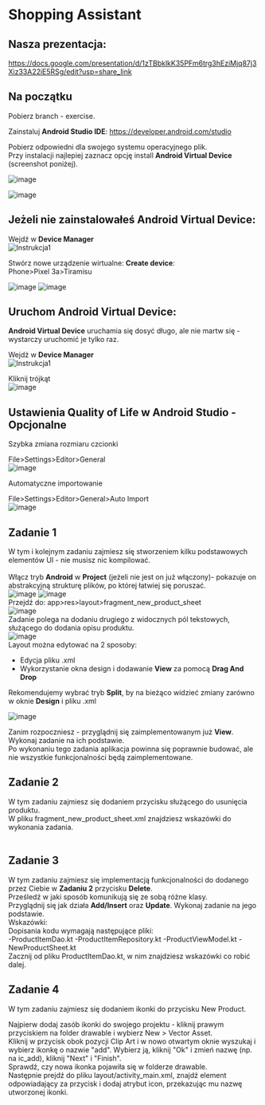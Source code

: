 # Shopping Assistant
## Nasza prezentacja: 
https://docs.google.com/presentation/d/1zTBbklkK35PFm6trg3hEziMjq87j3Xiz33A22iE5RSg/edit?usp=share_link
## Na początku
Pobierz branch - exercise.</br>

Zainstaluj __Android Studio IDE__: https://developer.android.com/studio

Pobierz odpowiedni dla swojego systemu operacyjnego plik.</br>
Przy instalacji najlepiej zaznacz opcję install __Android Virtual Device__ (screenshot poniżej).</br>

![image](https://github.com/maciejdyrdal/shopping-assistant/assets/115181486/2ea77b95-82b2-4ce0-a5c4-ca85545041dd)

![image](https://github.com/maciejdyrdal/shopping-assistant/assets/115181486/7ad4f84f-782a-4a87-816e-aec8d1492b8f)

## Jeżeli nie zainstalowałeś __Android Virtual Device__:</br>
Wejdź w __Device Manager__<br/>
![Instrukcja1](https://github.com/maciejdyrdal/shopping-assistant/assets/115181486/18e88d88-8380-476d-ae1e-797a2307b7ca)

Stwórz nowe urządzenie wirtualne: __Create device__:</br>
Phone>Pixel 3a>Tiramisu

![image](https://github.com/maciejdyrdal/shopping-assistant/assets/115181486/e39e5825-b7cd-410c-b797-1213a9532057)
![image](https://github.com/maciejdyrdal/shopping-assistant/assets/115181486/70e722e6-e10b-4432-91e6-7f39aa4532fb)

## Uruchom __Android Virtual Device__:</br>
__Android Virtual Device__ uruchamia się dosyć długo, ale nie martw się - wystarczy uruchomić je tylko raz.</br>

Wejdź w __Device Manager__<br/>
![Instrukcja1](https://github.com/maciejdyrdal/shopping-assistant/assets/115181486/18e88d88-8380-476d-ae1e-797a2307b7ca)

Kliknij trójkąt<br/>
![image](https://github.com/maciejdyrdal/shopping-assistant/assets/115181486/608c5e34-4292-4d20-94f7-9fe569d6c7e0)


## Ustawienia Quality of Life w Android Studio - Opcjonalne
Szybka zmiana rozmiaru czcionki</br>

File>Settings>Editor>General</br>
![image](https://github.com/maciejdyrdal/shopping-assistant/assets/115181486/08babd63-2d5c-4eac-bc91-76fc769fd5a2)

Automatyczne importowanie</br>

File>Settings>Editor>General>Auto Import</br>
![image](https://github.com/maciejdyrdal/shopping-assistant/assets/115181486/c2aa87f8-28cf-44f4-9a72-071d556790ea)


## Zadanie 1
W tym i kolejnym zadaniu zajmiesz się stworzeniem kilku podstawowych elementów UI - nie musisz nic kompilować.</br>
</br>
Włącz tryb __Android__ w __Project__ (jeżeli nie jest on już włączony)- pokazuje on abstrakcyjną strukturę plików, po której łatwiej się poruszać.</br>
![image](https://github.com/maciejdyrdal/shopping-assistant/assets/115181486/78d2ccdd-8ff0-4e30-870f-fa8207d192e7)
![image](https://github.com/maciejdyrdal/shopping-assistant/assets/115181486/fa7518de-a8c7-438e-8ff8-a2743e872d05)
</br>
Przejdź do: app>res>layout>fragment_new_product_sheet</br>
![image](https://github.com/maciejdyrdal/shopping-assistant/assets/115181486/67a7c816-1037-4391-9aa8-ab4a0d211921)
</br>
Zadanie polega na dodaniu drugiego z widocznych pól tekstowych, służącego do dodania opisu produktu.</br>
![image](https://github.com/maciejdyrdal/shopping-assistant/assets/115181486/dc2b6ba4-1bab-401b-b4ee-036e996425b9)
</br>
Layout można edytować na 2 sposoby:</br>
- Edycja pliku .xml
- Wykorzystanie okna design i dodawanie __View__ za pomocą __Drag And Drop__

Rekomendujemy wybrać tryb __Split__, by na bieżąco widzieć zmiany zarówno w oknie __Design__ i pliku .xml</br>

![image](https://github.com/maciejdyrdal/shopping-assistant/assets/115181486/6639f74d-cbd9-4b57-b168-12b8d62ceab2)

Zanim rozpoczniesz - przyglądnij się zaimplementowanym już __View__. Wykonaj zadanie na ich podstawie.</br> 
Po wykonaniu tego zadania aplikacja powinna się poprawnie budować, ale nie wszystkie funkcjonalności będą zaimplementowane.<br>

## Zadanie 2
W tym zadaniu zajmiesz się dodaniem przycisku służącego do usunięcia produktu.<br>
W pliku fragment_new_product_sheet.xml znajdziesz wskazówki do wykonania zadania.<br>
</br>

## Zadanie 3
W tym zadaniu zajmiesz się implementacją funkcjonalności do dodanego przez Ciebie w __Zadaniu 2__ przycisku __Delete__.</br>
Prześledź w jaki sposób komunikują się ze sobą różne klasy.</br>
Przyglądnij się jak działa __Add/Insert__ oraz __Update__. Wykonaj zadanie na jego podstawie.</br>
Wskazówki:</br>
Dopisania kodu wymagają następujące pliki:</br>
-ProductItemDao.kt
-ProductItemRepository.kt
-ProductViewModel.kt
-NewProductSheet.kt<br>
Zacznij od pliku ProductItemDao.kt, w nim znajdziesz wskazówki co robić dalej.<br>

## Zadanie 4
W tym zadaniu zajmiesz się dodaniem ikonki do przycisku New Product.</br>

Najpierw dodaj zasób ikonki do swojego projektu - kliknij prawym przyciskiem na folder drawable i wybierz New > Vector Asset.</br>
Kliknij w przycisk obok pozycji Clip Art i w nowo otwartym oknie wyszukaj i wybierz ikonkę o nazwie "add". Wybierz ją, kliknij "Ok" i zmień nazwę (np. na ic_add), kliknij "Next" i "Finish".</br>
Sprawdź, czy nowa ikonka pojawiła się w folderze drawable.</br>
Następnie prejdź do pliku layout/activity_main.xml, znajdź element odpowiadający za przycisk i dodaj atrybut icon, przekazując mu nazwę utworzonej ikonki.<br>
